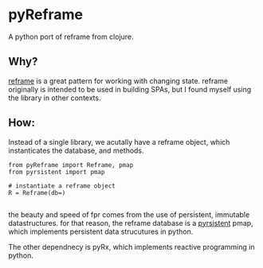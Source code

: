 # pyReframe

A python port of reframe from clojure.

## Why?

[reframe](http://www.github.com/day8/reframe "Title") is a great pattern for working with changing state. reframe originally is intended to be used in building SPAs, but I found myself using the library in other contexts.

## How:
Instead of a single library, we acutally have a reframe object, which instanticates the database, and methods.
```
from pyReframe import Reframe, pmap
from pyrsistent import pmap

# instantiate a reframe object
R = Reframe(db=)


```

the beauty and speed of fpr comes from the use of persistent, immutable datastructures. for that reason, the reframe database is a [pyrsistent](https://github.com/tobgu/pyrsistent "Title") pmap,
 which implements persistent data strucutures in python.

The other dependnecy is pyRx, which implements reactive programming in python.

